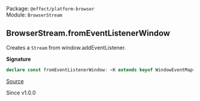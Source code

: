 Package: `@effect/platform-browser`<br />
Module: `BrowserStream`<br />

## BrowserStream.fromEventListenerWindow

Creates a `Stream` from window.addEventListener.

**Signature**

```ts
declare const fromEventListenerWindow: <K extends keyof WindowEventMap>(type: K, options?: boolean | { readonly capture?: boolean; readonly passive?: boolean; readonly once?: boolean; readonly bufferSize?: number | "unbounded" | undefined; } | undefined) => Stream.Stream<WindowEventMap[K], never, never>
```

[Source](https://github.com/Effect-TS/effect/tree/main/packages/platform-browser/src/BrowserStream.ts#L12)

Since v1.0.0